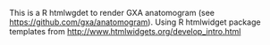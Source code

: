 This is a R htmlwgdet to render GXA anatomogram (see https://github.com/gxa/anatomogram). Using R htmlwidget package templates from http://www.htmlwidgets.org/develop_intro.html 
